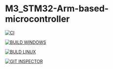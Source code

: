 # M3_STM32-Arm-based-microcontroller



[![CI](https://github.com/palaprolu/M3_STM32-Arm-based-microcontroller/actions/workflows/CI%20main.yml/badge.svg)](https://github.com/palaprolu/M3_STM32-Arm-based-microcontroller/actions/workflows/CI%20main.yml)

[![BUILD WINDOWS](https://github.com/palaprolu/M3_STM32-Arm-based-microcontroller/actions/workflows/BUILD%20WINDOWS%20main.yml/badge.svg?branch=main)](https://github.com/palaprolu/M3_STM32-Arm-based-microcontroller/actions/workflows/BUILD%20WINDOWS%20main.yml) 


[![BULD LINUX](https://github.com/palaprolu/M3_STM32-Arm-based-microcontroller/actions/workflows/BUILD%20LINUX%20main.yml/badge.svg)](https://github.com/palaprolu/M3_STM32-Arm-based-microcontroller/actions/workflows/BUILD%20LINUX%20main.yml)


[![GIT INSPECTOR](https://github.com/palaprolu/M3_STM32-Arm-based-microcontroller/actions/workflows/GIT%20INSPECTOR%20main.yml/badge.svg)](https://github.com/palaprolu/M3_STM32-Arm-based-microcontroller/actions/workflows/GIT%20INSPECTOR%20main.yml)
